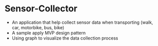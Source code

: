 # Sensor-Collector
- An application that help collect sensor data when transporting (walk, car, motorbike, bus, bike)
- A sample apply MVP design pattern
- Using graph to visualize the data collection process
